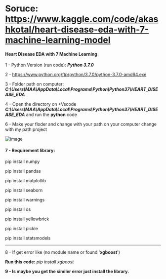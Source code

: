 # Soruce: https://www.kaggle.com/code/akashkotal/heart-disease-eda-with-7-machine-learning-model

#### Heart Disease EDA with 7 Machine Learning

1 - Python Version (run code): ***Python 3.7.0***
  
2 - https://www.python.org/ftp/python/3.7.0/python-3.7.0-amd64.exe
  
3 - Folder path on computer: ***C:\Users\MAA\AppData\Local\Programs\Python\Python37\HEART_DISEASE_EDA***

4 - Open the directory on +Vscode ***C:\Users\MAA\AppData\Local\Programs\Python\Python37\HEART_DISEASE_EDA*** and run the **python** code

6 - Make your floder and change with your path on your computer change with my path project

![image](https://github.com/aminaslami/Heart-Disease-EDA-Machine-Learning/assets/101183453/4ae2a22e-fa61-46a6-baf0-d6f08b77203b)


#### 7 - Requirement library:   
  pip install numpy
  
  pip install pandas
  
  pip install matplotlib
  
  pip install seaborn
  
  pip install warnings
  
  pip install os
  
  pip install yellowbrick
  
  pip install pickle

  pip install statsmodels

-------------------------------------------------------

8 - If get error like (no module name or found '**xgboost**')

**Run this code:** _pip install xgboost_

**9 - Is maybe you get the similer error just install the library.**

